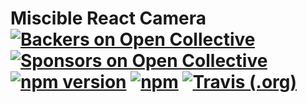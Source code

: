 # Miscible React Camera [![Backers on Open Collective](https://opencollective.com/miscible-react-cam/backers/badge.svg)](#backers) [![Sponsors on Open Collective](https://opencollective.com/miscible-react-cam/sponsors/badge.svg)](#sponsors) [![npm version](https://badge.fury.io/js/miscible-react-cam.svg)](https://badge.fury.io/js/miscible-react-cam) [![npm](https://img.shields.io/npm/dt/miscible-react-cam.svg?style=flat-square)](https://www.npmjs.com/package/miscible-react-cam) [![Travis (.org)](https://img.shields.io/travis/miscible/react-cam.svg)](https://travis-ci.org/miscible/react-cam.svg?branch=master)



